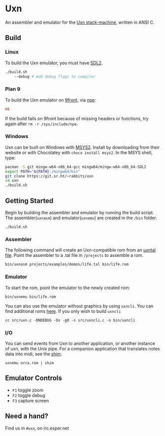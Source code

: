 # Uxn

An assembler and emulator for the [Uxn stack-machine](https://wiki.xxiivv.com/site/uxn.html), written in ANSI C. 

## Build

### Linux 

To build the Uxn emulator, you must have [SDL2](https://wiki.libsdl.org/).

```sh
./build.sh 
	--debug # Add debug flags to compiler
```

### Plan 9 

To build the Uxn emulator on [9front](http://9front.org/), via [npe](https://git.sr.ht/~ft/npe):

```rc
mk
```

If the build fails on 9front because of missing headers or functions, try again after `rm -r /sys/include/npe`.

### Windows

Uxn can be built on Windows with [MSYS2](https://www.msys2.org/). Install by downloading from their website or with Chocolatey with `choco install msys2`. In the MSYS shell, type:

```sh
pacman -S git mingw-w64-x86_64-gcc mingw64/mingw-w64-x86_64-SDL2
export PATH="${PATH}:/mingw64/bin"
git clone https://git.sr.ht/~rabbits/uxn
cd uxn
./build.sh
```

## Getting Started

Begin by building the assembler and emulator by running the build script. The assembler(`uxnasm`) and emulator(`uxnemu`) are created in the `/bin` folder.

```
./build.sh
```

### Assembler 

The following command will create an Uxn-compatible rom from an [uxntal file](https://wiki.xxiivv.com/site/uxntal.html). Point the assembler to a .tal file in `/projects` to assemble a rom.

```
bin/uxnasm projects/examples/demos/life.tal bin/life.rom
```

### Emulator

To start the rom, point the emulator to the newly created rom:

```
bin/uxnemu bin/life.rom
```

You can also use the emulator without graphics by using `uxncli`. You can find additional roms [here](https://sr.ht/~rabbits/uxn/sources). If you only wish to build `uxncli`

```
cc src/uxn.c -DNDEBUG -Os -g0 -s src/uxncli.c -o bin/uxncli

```

### I/O

You can send events from Uxn to another application, or another instance of uxn, with the Unix pipe. For a companion application that translates notes data into midi, see the [shim](https://git.sr.ht/~rabbits/shim).

```
uxnemu orca.rom | shim
```

## Emulator Controls

- `F1` toggle zoom
- `F2` toggle debug
- `F3` capture screen

## Need a hand?

Find us in `#uxn`, on irc.esper.net
